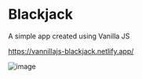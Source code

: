 # Blackjack

A simple app created using Vanilla JS

https://vannillajs-blackjack.netlify.app/

![image](https://github.com/hennasingh/Blackjack/assets/22836317/02845be6-bcae-4129-918d-44af3635299c)
